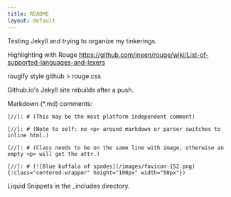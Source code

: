 ```yaml
---
title: README
layout: default
---
```


Testing Jekyll and trying to organize my tinkerings.

Highlighting with
Rouge 
https://github.com/jneen/rouge/wiki/List-of-supported-languages-and-lexers

rougify style github > rouge.css

Github.io's Jekyll site rebuilds after a push.

Markdown (*.md) comments:

```
[//]: # (This may be the most platform independent comment)

[//]: # (Note to self: no <p> around markdown or parser switches to inline html.)

[//]: # (Class needs to be on the same line with image, otherwise an empty <p> will get the attr.)

[//]: # (![Blue buffalo of spades](/images/favicon-152.png){:class="centered-wrapper" height="100px" width="50px"})
```

Liquid Snippets in the _includes directory.
